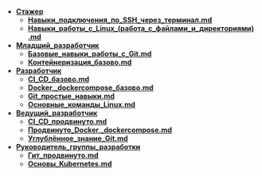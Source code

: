
- **[Стажер](./Стажер/index)**
  - **[Навыки_подключения_по_SSH_через_терминал.md](./Стажер/Навыки_подключения_по_SSH_через_терминал.md)**
  - **[Навыки_работы_с_Linux_(работа_с_файлами_и_директориями).md](./Стажер/Навыки_работы_с_Linux_(работа_с_файлами_и_директориями).md)**
- **[Младший_разработчик](./Младший_разработчик/index)**
  - **[Базовые_навыки_работы_с_Git.md](./Младший_разработчик/Базовые_навыки_работы_с_Git.md)**
  - **[Контейнеризация_базово.md](./Младший_разработчик/Контейнеризация_базово.md)**
- **[Разработчик](./Разработчик/index)**
  - **[CI_CD_базово.md](./Разработчик/CI_CD_базово.md)**
  - **[Docker,_dockercompose_базово.md](./Разработчик/Docker,_dockercompose_базово.md)**
  - **[Git_простые_навыки.md](./Разработчик/Git_простые_навыки.md)**
  - **[Основные_команды_Linux.md](./Разработчик/Основные_команды_Linux.md)**
- **[Ведущий_разработчик](./Ведущий_разработчик/index)**
  - **[CI_CD_продвинуто.md](./Ведущий_разработчик/CI_CD_продвинуто.md)**
  - **[Продвинуто_Docker,_dockercompose.md](./Ведущий_разработчик/Продвинуто_Docker,_dockercompose.md)**
  - **[Углублённое_знание_Git.md](./Ведущий_разработчик/Углублённое_знание_Git.md)**
- **[Руководитель_группы_разработки](./Руководитель_группы_разработки/index)**
  - **[Гит_продвинуто.md](./Руководитель_группы_разработки/Гит_продвинуто.md)**
  - **[Основы_Kubernetes.md](./Руководитель_группы_разработки/Основы_Kubernetes.md)**
